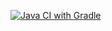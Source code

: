 [![Java CI with Gradle](https://github.com/proxdme/Dronov-QA79-207/actions/workflows/gradle.yml/badge.svg)](https://github.com/proxdme/Dronov-QA79-207/actions/workflows/gradle.yml)
